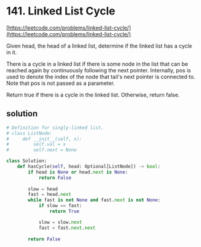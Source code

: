 # 141. Linked List Cycle
[https://leetcode.com/problems/linked-list-cycle/](https://leetcode.com/problems/linked-list-cycle/)

Given head, the head of a linked list, determine if the linked list has a cycle in it.

There is a cycle in a linked list if there is some node in the list that can be reached again by continuously following the next pointer. Internally, pos is used to denote the index of the node that tail's next pointer is connected to. Note that pos is not passed as a parameter.

Return true if there is a cycle in the linked list. Otherwise, return false.

## solution
```python
# Definition for singly-linked list.
# class ListNode:
#     def __init__(self, x):
#         self.val = x
#         self.next = None

class Solution:
    def hasCycle(self, head: Optional[ListNode]) -> bool:
        if head is None or head.next is None:
            return False
        
        slow = head
        fast = head.next
        while fast is not None and fast.next is not None:
            if slow == fast:
                return True     

            slow = slow.next
            fast = fast.next.next           
            
        return False
```
